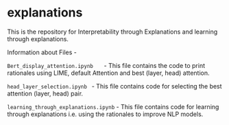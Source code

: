 # explanations
This is the repository for Interpretability through Explanations and learning through explanations.

Information about Files -

`Bert_display_attention.ipynb	` - This file contains the code to print rationales using LIME, default Attention and best (layer, head) attention.

`head_layer_selection.ipynb	` - This file contains code for selecting the best attention (layer, head) pair.

`learning_through_explanations.ipynb` - This file contains code for learning through explanations i.e. using the rationales to improve NLP models.


